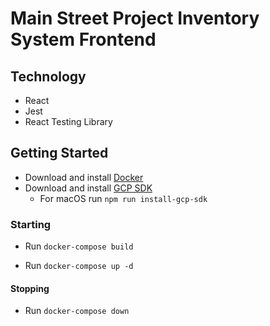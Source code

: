 # Main Street Project Inventory System Frontend

## Technology

- React
- Jest
- React Testing Library

## Getting Started

- Download and install [Docker](https://docs.docker.com/install/)
- Download and install [GCP SDK](https://cloud.google.com/sdk)
  - For macOS run `npm run install-gcp-sdk`

### Starting

- Run `docker-compose build`

- Run `docker-compose up -d`

#### Stopping

- Run `docker-compose down`
